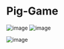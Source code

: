 # Pig-Game
![image](https://user-images.githubusercontent.com/93324684/151188163-207ceb37-888c-4da5-816c-1f62e36b4d9c.png)
![image](https://user-images.githubusercontent.com/93324684/151188927-05deb2b7-d11e-4d19-8213-c648525cbe2a.png)

![image](https://user-images.githubusercontent.com/93324684/151188535-cddb967d-9f55-4594-bc52-078617f6a177.png)

